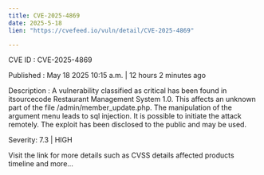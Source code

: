 ```yaml
---
title: CVE-2025-4869
date: 2025-5-18
lien: "https://cvefeed.io/vuln/detail/CVE-2025-4869"

---
```


CVE ID : CVE-2025-4869

Published :  May 18
2025
10:15 a.m. | 12 hours
2 minutes ago

Description : A vulnerability classified as critical has been found in itsourcecode Restaurant Management System 1.0. This affects an unknown part of the file /admin/member_update.php. The manipulation of the argument menu leads to sql injection. It is possible to initiate the attack remotely. The exploit has been disclosed to the public and may be used.

Severity: 7.3 | HIGH

Visit the link for more details
such as CVSS details
affected products
timeline
and more...
